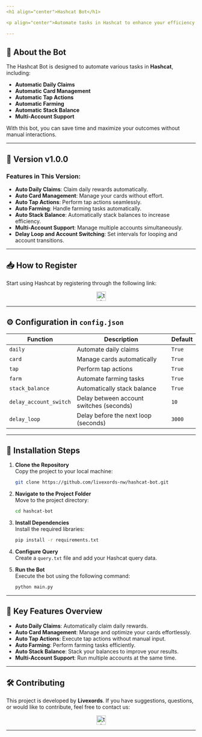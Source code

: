 ```yaml
---
<h1 align="center">Hashcat Bot</h1>

<p align="center">Automate tasks in Hashcat to enhance your efficiency and maximize your results!</p>

---
```


## 🚀 **About the Bot**

The Hashcat Bot is designed to automate various tasks in **Hashcat**, including:

- **Automatic Daily Claims**
- **Automatic Card Management**
- **Automatic Tap Actions**
- **Automatic Farming**
- **Automatic Stack Balance**
- **Multi-Account Support**

With this bot, you can save time and maximize your outcomes without manual interactions.

---

## 🌟 **Version v1.0.0**

### **Features in This Version**:

- **Auto Daily Claims**: Claim daily rewards automatically.
- **Auto Card Management**: Manage your cards without effort.
- **Auto Tap Actions**: Perform tap actions seamlessly.
- **Auto Farming**: Handle farming tasks automatically.
- **Auto Stack Balance**: Automatically stack balances to increase efficiency.
- **Multi-Account Support**: Manage multiple accounts simultaneously.
- **Delay Loop and Account Switching**: Set intervals for looping and account transitions.

---

## 📥 **How to Register**

Start using Hashcat by registering through the following link:

<div align="center">
  <a href="https://t.me/hash_cats_bot/app?startapp=rqadOt5LHV" target="_blank">
    <img src="https://img.shields.io/static/v1?message=Hashcat&logo=telegram&label=&color=2CA5E0&logoColor=white&labelColor=&style=for-the-badge" height="25" alt="telegram logo" />
  </a>
</div>

---

## ⚙️ **Configuration in `config.json`**

| **Function**           | **Description**                          | **Default** |
| ---------------------- | ---------------------------------------- | ----------- |
| `daily`                | Automate daily claims                    | `True`      |
| `card`                 | Manage cards automatically               | `True`      |
| `tap`                  | Perform tap actions                      | `True`      |
| `farm`                 | Automate farming tasks                   | `True`      |
| `stack_balance`        | Automatically stack balance              | `True`      |
| `delay_account_switch` | Delay between account switches (seconds) | `10`        |
| `delay_loop`           | Delay before the next loop (seconds)     | `3000`      |

---

## 📖 **Installation Steps**

1. **Clone the Repository**  
   Copy the project to your local machine:

   ```bash
   git clone https://github.com/livexords-nw/hashcat-bot.git
   ```

2. **Navigate to the Project Folder**  
   Move to the project directory:

   ```bash
   cd hashcat-bot
   ```

3. **Install Dependencies**  
   Install the required libraries:

   ```bash
   pip install -r requirements.txt
   ```

4. **Configure Query**  
   Create a `query.txt` file and add your Hashcat query data.

5. **Run the Bot**  
   Execute the bot using the following command:

   ```bash
   python main.py
   ```

---

## 🚀 **Key Features Overview**

- **Auto Daily Claims**: Automatically claim daily rewards.
- **Auto Card Management**: Manage and optimize your cards effortlessly.
- **Auto Tap Actions**: Execute tap actions without manual input.
- **Auto Farming**: Perform farming tasks efficiently.
- **Auto Stack Balance**: Stack your balances to improve your results.
- **Multi-Account Support**: Run multiple accounts at the same time.

---

## 🛠️ **Contributing**

This project is developed by **Livexords**. If you have suggestions, questions, or would like to contribute, feel free to contact us:

<div align="center">
  <a href="https://t.me/livexordsscript" target="_blank">
    <img src="https://img.shields.io/static/v1?message=Livexords&logo=telegram&label=&color=2CA5E0&logoColor=white&labelColor=&style=for-the-badge" height="25" alt="telegram logo" />
  </a>
</div>

---

